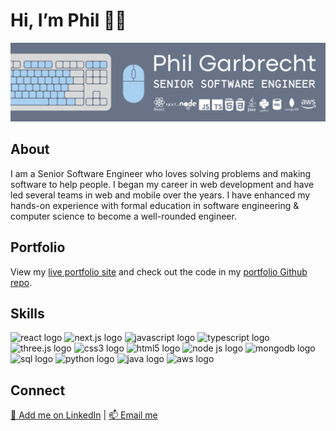 <html>
<head>
</head>
<body>
  <h1>Hi, I’m Phil 👋🏼 </h1>
  <img src="/phil-garbrecht-banner.png" alt="Image that says "Phil Garbrecht Senior Software Engineer">         
  
  <h2>About</h2>      
  <p>I am a Senior Software Engineer who loves solving problems and making software to help people. I began my career in web development and have led several teams in web and mobile over the years. I have enhanced my hands-on experience with formal education in software engineering & computer science to become a well-rounded engineer.</p>

  <h2>Portfolio</h2>    
  <p>View my <a href = "https://pgarbrecht.github.io">live portfolio site</a> and check out the code in my <a href = "https://github.com/pgarbrecht/pgarbrecht.github.io">portfolio Github repo</a>.</p>
  
  <h2>Skills</h2>   <!--Note: the space needs to be below this for proper formatting -->
                                                                                             
  <img src="https://cdn.jsdelivr.net/gh/devicons/devicon/icons/react/react-original-wordmark.svg" height="60px" alt="react logo"/> <img src="https://cdn.jsdelivr.net/gh/devicons/devicon@latest/icons/nextjs/nextjs-original-wordmark.svg" height="60px" alt="next.js logo"/> <img src="https://cdn.jsdelivr.net/gh/devicons/devicon/icons/javascript/javascript-plain.svg" height="60px" alt="javascript logo"/> <img src="https://cdn.jsdelivr.net/gh/devicons/devicon/icons/typescript/typescript-original.svg" height="60px" alt="typescript logo"/> <img src="https://cdn.jsdelivr.net/gh/devicons/devicon@latest/icons/threejs/threejs-original-wordmark.svg" height="60px" alt="three.js logo"/> <img src="https://cdn.jsdelivr.net/gh/devicons/devicon/icons/css3/css3-plain-wordmark.svg" height="60px" alt="css3 logo"/> <img src="https://cdn.jsdelivr.net/gh/devicons/devicon/icons/html5/html5-plain-wordmark.svg" height="60px" alt="html5 logo"/> <img src="https://cdn.jsdelivr.net/gh/devicons/devicon/icons/nodejs/nodejs-plain-wordmark.svg" height="60px" alt="node js logo"/> <img src="https://cdn.jsdelivr.net/gh/devicons/devicon/icons/mongodb/mongodb-plain-wordmark.svg" height="60px" alt="mongodb logo"/> <img src="https://cdn.jsdelivr.net/gh/devicons/devicon@latest/icons/azuresqldatabase/azuresqldatabase-original.svg" height="60px" alt="sql logo"/> <img src="https://cdn.jsdelivr.net/gh/devicons/devicon/icons/python/python-original-wordmark.svg" height="60px" alt="python logo"/> <img src="https://cdn.jsdelivr.net/gh/devicons/devicon/icons/java/java-plain-wordmark.svg" height="60px" alt="java logo"/> <img src="https://cdn.jsdelivr.net/gh/devicons/devicon/icons/amazonwebservices/amazonwebservices-original-wordmark.svg" height="60px" alt="aws logo"/>
  
  <h2>Connect</h2> 
  <a href = "https://www.linkedin.com/in/philgarbrecht/">🔗 Add me on LinkedIn</a> | <a href = "mailto: philgarbrecht@gmail.com">📫 Email me</a>                                                                                                                             
  </body>
</html>
